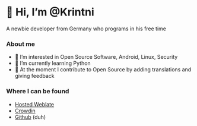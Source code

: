 # 👋 Hi, I’m @Krintni
A newbie developer from Germany who programs in his free time 

### About me
- 👀 I’m interested in Open Source Software, Android, Linux, Security
- 🌱 I’m currently learning Python
- 💞️ At the moment I contribute to Open Source by adding translations and giving feedback

### Where I can be found
- [Hosted Weblate](https://hosted.weblate.org/user/Krintni/)
- [Crowdin](https://crowdin.com/profile/krintni)
- [Github](https://github.com/Krintni) (duh)

<!---
Krintni/Krintni is a ✨ special ✨ repository because its `README.md` (this file) appears on your GitHub profile.
You can click the Preview link to take a look at your changes.
- 📫 How to reach me ...
--->
